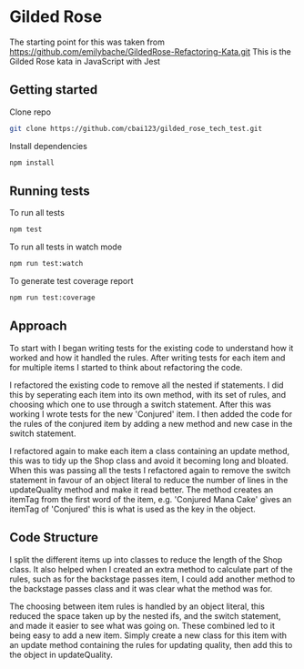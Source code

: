 # Gilded Rose

The starting point for this was taken from https://github.com/emilybache/GildedRose-Refactoring-Kata.git
This is the Gilded Rose kata in JavaScript with Jest


## Getting started

Clone repo

```sh
git clone https://github.com/cbai123/gilded_rose_tech_test.git
```

Install dependencies

```sh
npm install
```

## Running tests

To run all tests

```sh
npm test
```

To run all tests in watch mode

```sh
npm run test:watch
```

To generate test coverage report

```sh
npm run test:coverage
```
## Approach

To start with I began writing tests for the existing code to understand how it worked and how it handled the rules. After writing tests for each item and for multiple items I started to think about refactoring the code.

I refactored the existing code to remove all the nested if statements. I did this by seperating each item into its own method, with its set of rules, and choosing which one to use through a switch statement. After this was working I wrote tests for the new 'Conjured' item. I then added the code for the rules of the conjured item by adding a new method and new case in the switch statement.

I refactored again to make each item a class containing an update method, this was to tidy up the Shop class and avoid it becoming long and bloated. When this was passing all the tests I refactored again to remove the switch statement in favour of an object literal to reduce the number of lines in the updateQuality method and make it read better. The method creates an itemTag from the first word of the item, e.g. 'Conjured Mana Cake' gives an itemTag of 'Conjured' this is what is used as the key in the object.

## Code Structure

I split the different items up into classes to reduce the length of the Shop class. It also helped when I created an extra method to calculate part of the rules, such as for the backstage passes item, I could add another method to the backstage passes class and it was clear what the method was for.

The choosing between item rules is handled by an object literal, this reduced the space taken up by the nested ifs, and the switch statement, and made it easier to see what was going on. These combined led to it being easy to add a new item. Simply create a new class for this item with an update method containing the rules for updating quality, then add this to the object in updateQuality.